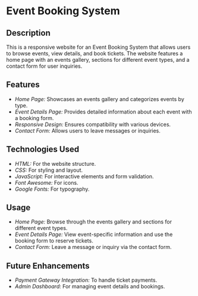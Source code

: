 # Event Booking System

## Description
This is a responsive website for an Event Booking System that allows users to browse events, view details, and book tickets. The website features a home page with an events gallery, sections for different event types, and a contact form for user inquiries.

## Features
- *Home Page:* Showcases an events gallery and categorizes events by type.
- *Event Details Page:* Provides detailed information about each event with a booking form.
- *Responsive Design:* Ensures compatibility with various devices.
- *Contact Form:* Allows users to leave messages or inquiries.

## Technologies Used
- *HTML:* For the website structure.
- *CSS:* For styling and layout.
- *JavaScript:* For interactive elements and form validation.
- *Font Awesome:* For icons.
- *Google Fonts:* For typography.

## Usage
- *Home Page:* Browse through the events gallery and sections for different event types.
- *Event Details Page:* View event-specific information and use the booking form to reserve tickets.
- *Contact Form:* Leave a message or inquiry via the contact form.

## Future Enhancements
- *Payment Gateway Integration:* To handle ticket payments.
- *Admin Dashboard:* For managing event details and bookings.
